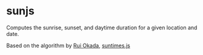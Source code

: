 # sunjs


Computes the sunrise, sunset, and daytime duration for a given location and date.

Based on the algorithm by [Rui Okada](https://github.com/ruiokada), [suntimes.js](https://gist.github.com/ruiokada/b28076d4911820ddcbbc)

